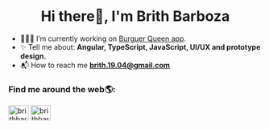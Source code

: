 <h1 align="center">Hi there👋, I'm Brith Barboza</h1>

* 👩🏻‍💻 I’m currently working on [Burguer Queen app](https://github.com/BrithBarboza/LIM017-burger-queen-api-client).
* ✨ Tell me about: **Angular, TypeScript, JavaScript, UI/UX and prototype design.**
* 📬 How to reach me **brith.19.04@gmail.com**

<h3 align="left">Find me around the web🌎:</h3>
<p align="left">
<a href="https://www.linkedin.com/in/briggtte-almendra-barboza-nieto-539186168/" target="blank"><img align="center" src="https://raw.githubusercontent.com/rahuldkjain/github-profile-readme-generator/master/src/images/icons/Social/linked-in-alt.svg" alt="brithbarboza" height="30" width="40" /></a>
<a href="https://www.instagram.com/brith.almendra/?hl=es-la" target="blank"><img align="center" src="https://raw.githubusercontent.com/rahuldkjain/github-profile-readme-generator/master/src/images/icons/Social/instagram.svg" alt="brithbarboza" height="30" width="40" /></a>
</p>
